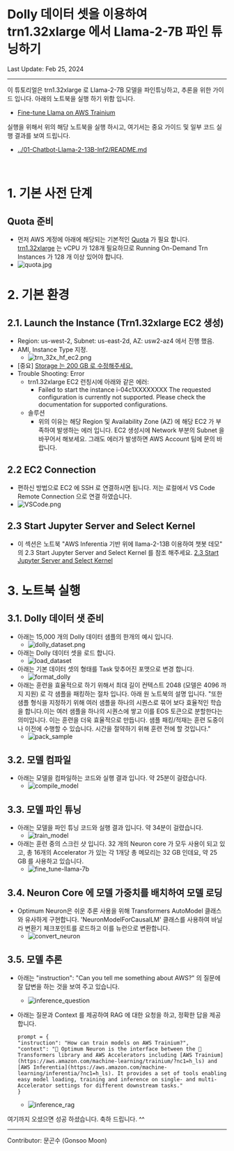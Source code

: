 #  Dolly 데이터 셋을 이용하여 trn1.32xlarge 에서 Llama-2-7B 파인 튜닝하기

Last Update: Feb 25, 2024

---

이 튜토리얼은 trn1.32xlarge 로 Llama-2-7B 모델을 파인튜닝하고, 추론을 위한 가이드 입니다. 아래의 노트북을 실행 하기 위함 입니다. 
- [Fine-tune Llama on AWS Trainium](https://github.com/huggingface/optimum-neuron/blob/main/notebooks/text-generation/llama2-7b-fine-tuning.ipynb)

실행을 위해서 위의 해당 노트북을 실행 하시고, 여기서는 중요 가이드 및 일부 코드 실행 결과를 보여 드립니다. 


- [../01-Chatbot-Llama-2-13B-Inf2/README.md](https://huggingface.co/docs/optimum-neuron/tutorials/llama2-13b-chatbot)
<br>
<p> 

# 1. 기본 사전 단계
## Quota 준비 
- 먼저 AWS 계정에 아래에 해당되는 기본적인 [Quota](https://docs.aws.amazon.cohttps://awsdocs-neuron.readthedocs-hosted.com/en/latest/general/arch/neuron-hardware/trn1-arch.htmlm/servicequotas/latest/userguide/intro.html) 가 필요 합니다. [trn1.32xlarge]() 는 vCPU 가 128개 필요하므로 Running On-Demand Trn Instances 가 128 개 이상 있어야 합니다. 
- ![quota.jpg](img/trn_quota.png)

# 2. 기본 환경 

##  2.1. Launch the Instance (Trn1.32xlarge EC2 생성)
- Region: us-west-2, Subnet: us-east-2d, AZ: usw2-az4 에서 진행 했음.
- AMI, Instance Type 지정. 
    - ![trn_32x_hf_ec2.png](img/trn_32x_hf_ec2.png)
- [중요] <u>Storage 는 200 GB 로 수정해주세요.</u>
- Trouble Shooting: Error
    - trn1.32xlarge EC2 런칭시에 아래와 같은 에러:
        - Failed to start the instance i-04c1XXXXXXXX The requested configuration is currently not supported. Please check the documentation for supported configurations.
    - 솔루션
        - 위의 이유는 해당 Region 및 Availability Zone (AZ) 에 해당 EC2 가 부족하여 발생하는 에러 입니다. EC2 생성시에 Network 부분의 Subnet 을 바꾸어서 해보세요. 그래도 에러가 발생하면 AWS Account 팀에 문의 바랍니다. 

## 2.2 EC2 Connection
- 편하신 방법으로 EC2 에 SSH 로 연결하시면 됩니다. 저는 로컬에서 VS Code Remote Connection 으로 연결 하였습니다. 
- ![VSCode.png](../../tutorial/inference-Llama-2-13b/img/VSCode.png)

## 2.3 Start Jupyter Server and Select Kernel
- 이 섹션은 노트북 "AWS Inferentia 기반 위에 llama-2-13B 이용하여 챗봇 데모" 의  2.3 Start Jupyter Server and Select Kernel 를 참조 해주세요. [2.3 Start Jupyter Server and Select Kernel](../01-Chatbot-Llama-2-13B-Inf2/README.md)

<p>

# 3. 노트북 실행
## 3.1. Dolly 데이터 샛 준비
- 아래는 15,000 개의 Dolly 데이터 샘플의 한개의 예시 입니다. 
    - ![dolly_dataset.png](img/dolly_dataset.png)
- 아래는 Dolly 데이터 셋을 로드 합니다.
    - ![load_dataset](img/load_dataset.png)   
- 아래는 기본 데이터 셋의 형태를 Task 맞추어진 포맷으로 변경 합니다.
    - ![format_dolly](img/format_dolly.png)    
- 아래는 훈련을 효율적으로 하기 위해서 최대 길이 컨텍스트 2048 (모델은 4096 까지 지원) 로 각 샘플을 패킹하는 절차 입니다. 아래 원 노트북의 설명 입니다. 
"또한 샘플 형식을 지정하기 위해 여러 샘플을 하나의 시퀀스로 묶어 보다 효율적인 학습을 합니다.이는 여러 샘플을 하나의 시퀀스에 쌓고 이를 EOS 토큰으로 분할한다는 의미입니다. 이는 훈련을 더욱 효율적으로 만듭니다. 샘플 패킹/적재는 훈련 도중이나 이전에 수행할 수 있습니다. 시간을 절약하기 위해 훈련 전에 할 것입니다."
    - ![pack_sample](img/pack_sample.png)

## 3.2. 모델 컴파일
- 아래는 모델을 컴파일하는 코드와 실행 결과 입니다. 약 25분이 걸렸습니다.
    - ![compile_model](img/compile_model.png)

## 3.3. 모델 파인 튜닝
- 아래는 모델을 파인 튜닝 코드와 실행 결과 입니다. 약 34분이 걸렸습니다.
    - ![train_model](img/train_model.png)
- 아래는 훈련 중의 스크린 샷 입니다. 32 개의 Neuron core 가 모두 사용이 되고 있고, 총 16개의 Accelerator 가 있는 각 1개당 총 메모리는 32 GB 인데요, 약 25 GB 를 사용하고 있습니다. 
    - ![fine_tune-llama-7b](img/fine-tune-llama-7b.png)    

## 3.4. Neuron Core 에 모델 가중치를 배치하여 모델 로딩
- Optimum Neuron은 쉬운 추론 사용을 위해 Transformers AutoModel 클래스와 유사하게 구현합니다. 'NeuronModelForCausalLM' 클래스를 사용하여 바닐라 변환기 체크포인트를 로드하고 이를 뉴런으로 변환합니다.
    - ![convert_neuron](img/convert_neuron.png)

## 3.5. 모델 추론
- 아래는 "instruction": "Can you tell me something about AWS?" 의 질문에 잘 답변을 하는 것을 보여 주고 있습니다. 
    - ![inference_question](img/Inference_question.png)
- 아래는 질문과 Context 를 제공하여 RAG 에 대한 요청을 하고, 정확한 답을 제공 합니다.

    ```
    prompt = {
    "instruction": "How can train models on AWS Trainium?",
    "context": "🤗 Optimum Neuron is the interface between the 🤗 Transformers library and AWS Accelerators including [AWS Trainium](https://aws.amazon.com/machine-learning/trainium/?nc1=h_ls) and [AWS Inferentia](https://aws.amazon.com/machine-learning/inferentia/?nc1=h_ls). It provides a set of tools enabling easy model loading, training and inference on single- and multi-Accelerator settings for different downstream tasks."
    }
    ```
    - ![inference_rag](img/inference_rag.png)

    

여기까지 오셨으면 성공 하셨습니다. 축하 드립니다. ^^

---
Contributor: 문곤수 (Gonsoo Moon)